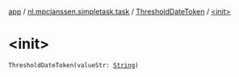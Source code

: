 [app](../../index.md) / [nl.mpcjanssen.simpletask.task](../index.md) / [ThresholdDateToken](index.md) / [&lt;init&gt;](.)

# &lt;init&gt;

`ThresholdDateToken(valueStr: `[`String`](https://kotlinlang.org/api/latest/jvm/stdlib/kotlin/-string/index.html)`)`